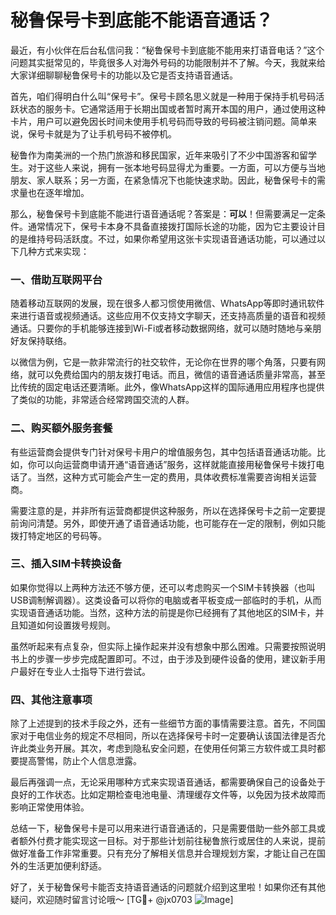 # 秘鲁保号卡到底能不能语音通话？

最近，有小伙伴在后台私信问我：“秘鲁保号卡到底能不能用来打语音电话？”这个问题其实挺常见的，毕竟很多人对海外号码的功能限制并不了解。今天，我就来给大家详细聊聊秘鲁保号卡的功能以及它是否支持语音通话。

首先，咱们得明白什么叫“保号卡”。保号卡顾名思义就是一种用于保持手机号码活跃状态的服务卡。它通常适用于长期出国或者暂时离开本国的用户，通过使用这种卡片，用户可以避免因长时间未使用手机号码而导致的号码被注销问题。简单来说，保号卡就是为了让手机号码不被停机。

秘鲁作为南美洲的一个热门旅游和移民国家，近年来吸引了不少中国游客和留学生。对于这些人来说，拥有一张本地号码显得尤为重要。一方面，可以方便与当地朋友、家人联系；另一方面，在紧急情况下也能快速求助。因此，秘鲁保号卡的需求量也在逐年增加。

那么，秘鲁保号卡到底能不能进行语音通话呢？答案是：**可以**！但需要满足一定条件。通常情况下，保号卡本身不具备直接拨打国际长途的功能，因为它主要设计目的是维持号码活跃度。不过，如果你希望用这张卡实现语音通话功能，可以通过以下几种方式来实现：

### 一、借助互联网平台

随着移动互联网的发展，现在很多人都习惯使用微信、WhatsApp等即时通讯软件来进行语音或视频通话。这些应用不仅支持文字聊天，还支持高质量的语音和视频通话。只要你的手机能够连接到Wi-Fi或者移动数据网络，就可以随时随地与亲朋好友保持联络。

以微信为例，它是一款非常流行的社交软件，无论你在世界的哪个角落，只要有网络，就可以免费给国内的朋友拨打电话。而且，微信的语音通话质量非常高，甚至比传统的固定电话还要清晰。此外，像WhatsApp这样的国际通用应用程序也提供了类似的功能，非常适合经常跨国交流的人群。

### 二、购买额外服务套餐

有些运营商会提供专门针对保号卡用户的增值服务包，其中包括语音通话功能。比如，你可以向运营商申请开通“语音通话”服务，这样就能直接用秘鲁保号卡拨打电话了。当然，这种方式可能会产生一定的费用，具体收费标准需要咨询相关运营商。

需要注意的是，并非所有运营商都提供这种服务，所以在选择保号卡之前一定要提前询问清楚。另外，即使开通了语音通话功能，也可能存在一定的限制，例如只能拨打特定地区的号码等。

### 三、插入SIM卡转换设备

如果你觉得以上两种方法还不够方便，还可以考虑购买一个SIM卡转换器（也叫USB调制解调器）。这类设备可以将你的电脑或者平板变成一部临时的手机，从而实现语音通话功能。当然，这种方法的前提是你已经拥有了其他地区的SIM卡，并且知道如何设置拨号规则。

虽然听起来有点复杂，但实际上操作起来并没有想象中那么困难。只需要按照说明书上的步骤一步步完成配置即可。不过，由于涉及到硬件设备的使用，建议新手用户最好在专业人士指导下进行尝试。

### 四、其他注意事项

除了上述提到的技术手段之外，还有一些细节方面的事情需要注意。首先，不同国家对于电信业务的规定不尽相同，所以在选择保号卡时一定要确认该国法律是否允许此类业务开展。其次，考虑到隐私安全问题，在使用任何第三方软件或工具时都要提高警惕，防止个人信息泄露。

最后再强调一点，无论采用哪种方式来实现语音通话，都需要确保自己的设备处于良好的工作状态。比如定期检查电池电量、清理缓存文件等，以免因为技术故障而影响正常使用体验。

总结一下，秘鲁保号卡是可以用来进行语音通话的，只是需要借助一些外部工具或者额外付费才能实现这一目标。对于那些计划前往秘鲁旅行或居住的人来说，提前做好准备工作非常重要。只有充分了解相关信息并合理规划方案，才能让自己在国外的生活更加便利舒适。

好了，关于秘鲁保号卡能否支持语音通话的问题就介绍到这里啦！如果你还有其他疑问，欢迎随时留言讨论哦～ [TG💪+ @jx0703 ![Image](https://github.com/user-attachments/assets/dbca1d08-cadb-493c-b0ec-ad6f7a83f270)]